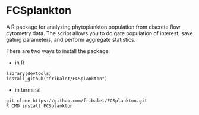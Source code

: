 # FCSplankton
A R package for analyzing phytoplankton population from discrete flow cytometry data. The script allows you to do gate population of interest, save gating parameters, and perform aggregate statistics.

There are two ways to install the package:

- in R
```
library(devtools)
install_github("fribalet/FCSplankton")
```

- in terminal
```
git clone https://github.com/fribalet/FCSplankton.git
R CMD install FCSplankton
```
